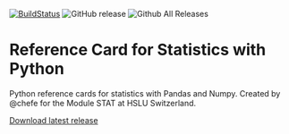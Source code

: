 [![BuildStatus](https://travis-ci.org/KilnOfTheSecondFlame/python_statistics_reference_card.svg?branch=master)](https://travis-ci.org/KilnOfTheSecondFlame/python_statistics_reference_card)
![GitHub release](https://img.shields.io/github/release/KilnOfTheSecondFlame/python_statistics_reference_card.svg)
![Github All Releases](https://img.shields.io/github/downloads/KilnOfTheSecondFlame/python_statistics_reference_card/total.svg)

# Reference Card for Statistics with Python

Python reference cards for statistics with Pandas and Numpy. Created by @chefe for the Module STAT at HSLU Switzerland.

[Download latest release](https://github.com/KilnOfTheSecondFlame/python_statistics_reference_card/releases/latest/)
